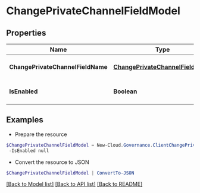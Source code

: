 # ChangePrivateChannelFieldModel
## Properties

Name | Type | Description | Notes
------------ | ------------- | ------------- | -------------
**ChangePrivateChannelFieldName** | [**ChangePrivateChannelFieldName**](ChangePrivateChannelFieldName.md) | Change PrivateChannel field name | [optional] 
**IsEnabled** | **Boolean** | Is enabled | [optional] [default to $false]

## Examples

- Prepare the resource
```powershell
$ChangePrivateChannelFieldModel = New-Cloud.Governance.ClientChangePrivateChannelFieldModel  -ChangePrivateChannelFieldName null `
 -IsEnabled null
```

- Convert the resource to JSON
```powershell
$ChangePrivateChannelFieldModel | ConvertTo-JSON
```

[[Back to Model list]](../README.md#documentation-for-models) [[Back to API list]](../README.md#documentation-for-api-endpoints) [[Back to README]](../README.md)

